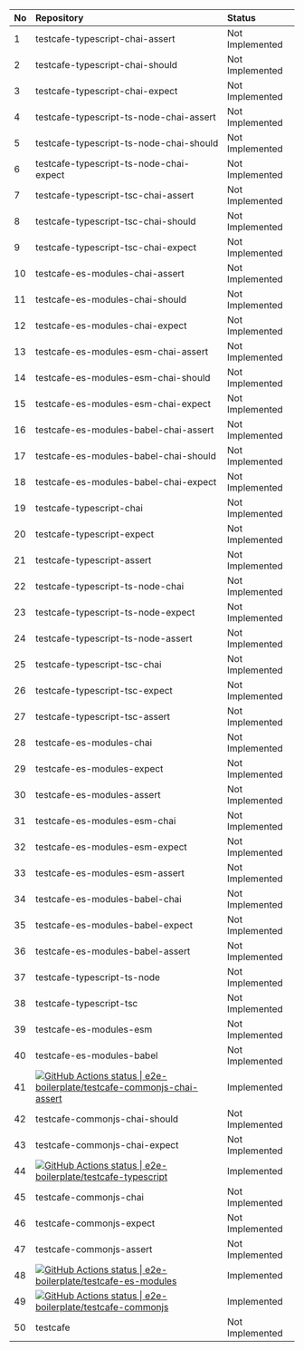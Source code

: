 | No | Repository                                                                                                                                                                                                                                                                                                           | Status          |
| :- | :------------------------------------------------------------------------------------------------------------------------------------------------------------------------------------------------------------------------------------------------------------------------------------------------------------------- | :-------------- |
| 1  | testcafe-typescript-chai-assert                                                                                                                                                                                                                                                                                      | Not Implemented |
| 2  | testcafe-typescript-chai-should                                                                                                                                                                                                                                                                                      | Not Implemented |
| 3  | testcafe-typescript-chai-expect                                                                                                                                                                                                                                                                                      | Not Implemented |
| 4  | testcafe-typescript-ts-node-chai-assert                                                                                                                                                                                                                                                                              | Not Implemented |
| 5  | testcafe-typescript-ts-node-chai-should                                                                                                                                                                                                                                                                              | Not Implemented |
| 6  | testcafe-typescript-ts-node-chai-expect                                                                                                                                                                                                                                                                              | Not Implemented |
| 7  | testcafe-typescript-tsc-chai-assert                                                                                                                                                                                                                                                                                  | Not Implemented |
| 8  | testcafe-typescript-tsc-chai-should                                                                                                                                                                                                                                                                                  | Not Implemented |
| 9  | testcafe-typescript-tsc-chai-expect                                                                                                                                                                                                                                                                                  | Not Implemented |
| 10 | testcafe-es-modules-chai-assert                                                                                                                                                                                                                                                                                      | Not Implemented |
| 11 | testcafe-es-modules-chai-should                                                                                                                                                                                                                                                                                      | Not Implemented |
| 12 | testcafe-es-modules-chai-expect                                                                                                                                                                                                                                                                                      | Not Implemented |
| 13 | testcafe-es-modules-esm-chai-assert                                                                                                                                                                                                                                                                                  | Not Implemented |
| 14 | testcafe-es-modules-esm-chai-should                                                                                                                                                                                                                                                                                  | Not Implemented |
| 15 | testcafe-es-modules-esm-chai-expect                                                                                                                                                                                                                                                                                  | Not Implemented |
| 16 | testcafe-es-modules-babel-chai-assert                                                                                                                                                                                                                                                                                | Not Implemented |
| 17 | testcafe-es-modules-babel-chai-should                                                                                                                                                                                                                                                                                | Not Implemented |
| 18 | testcafe-es-modules-babel-chai-expect                                                                                                                                                                                                                                                                                | Not Implemented |
| 19 | testcafe-typescript-chai                                                                                                                                                                                                                                                                                             | Not Implemented |
| 20 | testcafe-typescript-expect                                                                                                                                                                                                                                                                                           | Not Implemented |
| 21 | testcafe-typescript-assert                                                                                                                                                                                                                                                                                           | Not Implemented |
| 22 | testcafe-typescript-ts-node-chai                                                                                                                                                                                                                                                                                     | Not Implemented |
| 23 | testcafe-typescript-ts-node-expect                                                                                                                                                                                                                                                                                   | Not Implemented |
| 24 | testcafe-typescript-ts-node-assert                                                                                                                                                                                                                                                                                   | Not Implemented |
| 25 | testcafe-typescript-tsc-chai                                                                                                                                                                                                                                                                                         | Not Implemented |
| 26 | testcafe-typescript-tsc-expect                                                                                                                                                                                                                                                                                       | Not Implemented |
| 27 | testcafe-typescript-tsc-assert                                                                                                                                                                                                                                                                                       | Not Implemented |
| 28 | testcafe-es-modules-chai                                                                                                                                                                                                                                                                                             | Not Implemented |
| 29 | testcafe-es-modules-expect                                                                                                                                                                                                                                                                                           | Not Implemented |
| 30 | testcafe-es-modules-assert                                                                                                                                                                                                                                                                                           | Not Implemented |
| 31 | testcafe-es-modules-esm-chai                                                                                                                                                                                                                                                                                         | Not Implemented |
| 32 | testcafe-es-modules-esm-expect                                                                                                                                                                                                                                                                                       | Not Implemented |
| 33 | testcafe-es-modules-esm-assert                                                                                                                                                                                                                                                                                       | Not Implemented |
| 34 | testcafe-es-modules-babel-chai                                                                                                                                                                                                                                                                                       | Not Implemented |
| 35 | testcafe-es-modules-babel-expect                                                                                                                                                                                                                                                                                     | Not Implemented |
| 36 | testcafe-es-modules-babel-assert                                                                                                                                                                                                                                                                                     | Not Implemented |
| 37 | testcafe-typescript-ts-node                                                                                                                                                                                                                                                                                          | Not Implemented |
| 38 | testcafe-typescript-tsc                                                                                                                                                                                                                                                                                              | Not Implemented |
| 39 | testcafe-es-modules-esm                                                                                                                                                                                                                                                                                              | Not Implemented |
| 40 | testcafe-es-modules-babel                                                                                                                                                                                                                                                                                            | Not Implemented |
| 41 | [![GitHub Actions status &#124; e2e-boilerplate/testcafe-commonjs-chai-assert](https://github.com/e2e-boilerplate/testcafe-commonjs-chai-assert/workflows/testcafe-commonjs-chai-assert/badge.svg)](https://github.com/e2e-boilerplate/testcafe-commonjs-chai-assert/actions?workflow=testcafe-commonjs-chai-assert) | Implemented     |
| 42 | testcafe-commonjs-chai-should                                                                                                                                                                                                                                                                                        | Not Implemented |
| 43 | testcafe-commonjs-chai-expect                                                                                                                                                                                                                                                                                        | Not Implemented |
| 44 | [![GitHub Actions status &#124; e2e-boilerplate/testcafe-typescript](https://github.com/e2e-boilerplate/testcafe-typescript/workflows/testcafe-typescript/badge.svg)](https://github.com/e2e-boilerplate/testcafe-typescript/actions?workflow=testcafe-typescript)                                                   | Implemented     |
| 45 | testcafe-commonjs-chai                                                                                                                                                                                                                                                                                               | Not Implemented |
| 46 | testcafe-commonjs-expect                                                                                                                                                                                                                                                                                             | Not Implemented |
| 47 | testcafe-commonjs-assert                                                                                                                                                                                                                                                                                             | Not Implemented |
| 48 | [![GitHub Actions status &#124; e2e-boilerplate/testcafe-es-modules](https://github.com/e2e-boilerplate/testcafe-es-modules/workflows/testcafe-es-modules/badge.svg)](https://github.com/e2e-boilerplate/testcafe-es-modules/actions?workflow=testcafe-es-modules)                                                   | Implemented     |
| 49 | [![GitHub Actions status &#124; e2e-boilerplate/testcafe-commonjs](https://github.com/e2e-boilerplate/testcafe-commonjs/workflows/testcafe-commonjs/badge.svg)](https://github.com/e2e-boilerplate/testcafe-commonjs/actions?workflow=testcafe-commonjs)                                                             | Implemented     |
| 50 | testcafe                                                                                                                                                                                                                                                                                                             | Not Implemented |